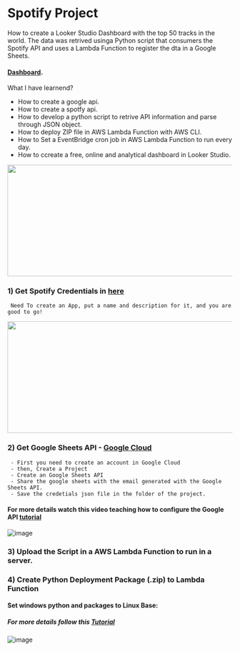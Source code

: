 # Spotify Project 
How to create a Looker Studio Dashboard with the top 50 tracks in the world. The data was retrived usinga Python script that consumers the Spotify API and uses a Lambda Function to register the dta in a Google Sheets.

#### [Dashboard](https://datastudio.google.com/u/0/reporting/6ed6acc6-36f4-4366-a348-a297ba9c4e52/page/X8w4C).

What I have learnend?
 - How to create a google api.
 - How to create a spotfy api.
 - How to develop a python script to retrive API information and parse through JSON object.
 - How to deploy ZIP file in AWS Lambda Function with AWS CLI.
 - How to Set a EventBridge cron job in AWS Lambda Function to run every day.
 - How to ccreate a free, online and analytical dashboard in Looker Studio.

<img src="https://user-images.githubusercontent.com/50839107/196177479-c23fc2df-3e65-40d1-9fc2-b3ed9af138e6.png" width="700" height="250">


### 1) Get Spotify Credentials in [here](https://developer.spotify.com/dashboard/applications)

     Need To create an App, put a name and description for it, and you are good to go!

<img src="https://user-images.githubusercontent.com/50839107/196182699-468fc75c-483b-4557-9d95-11a9ced27026.png" width="700" height="250">


### 2) Get Google Sheets API - [Google Cloud](https://console.cloud.google.com/welcome)

     - First you need to create an account in Google Cloud
     - then, Create a Project
     - Create an Google Sheets API
     - Share the google sheets with the email generated with the Google Sheets API.
     - Save the credetials json file in the folder of the project.
     
     
#### For more details watch this video teaching how to configure the Google API [tutorial](https://www.youtube.com/watch?v=ddf5Z0aQPzY&t=292s)
     
     
![image](https://user-images.githubusercontent.com/50839107/196178326-f698ad02-266f-42ae-9b9c-97c42256c928.png)


### 3) Upload the Script in a AWS Lambda Function to run in a server.

### 4) Create Python Deployment Package (.zip) to Lambda Function

#### Set windows python and packages to Linux Base:

##### For more details follow this [Tutorial](https://www.youtube.com/watch?v=OLXEekDzpHQ&t=12s)

![image](https://user-images.githubusercontent.com/50839107/196178492-751e3662-af7a-4579-bca2-edeacc4f7202.png)



